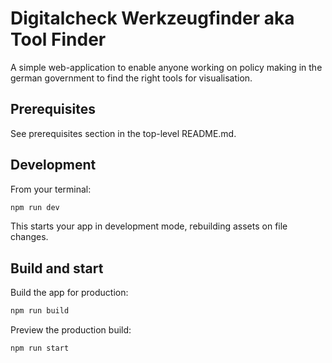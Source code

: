 # Digitalcheck Werkzeugfinder aka Tool Finder

A simple web-application to enable anyone working on policy making in the german government to find the right tools for visualisation.

## Prerequisites

See prerequisites section in the top-level README.md.

## Development

From your terminal:

```sh
npm run dev
```

This starts your app in development mode, rebuilding assets on file changes.

## Build and start

Build the app for production:

```sh
npm run build
```

Preview the production build:

```sh
npm run start
```
